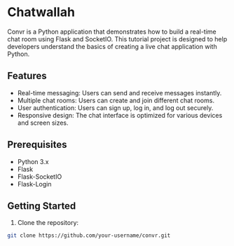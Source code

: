 # Chatwallah

Convr is a Python application that demonstrates how to build a real-time chat room using Flask and SocketIO. This tutorial project is designed to help developers understand the basics of creating a live chat application with Python.

## Features

- Real-time messaging: Users can send and receive messages instantly.
- Multiple chat rooms: Users can create and join different chat rooms.
- User authentication: Users can sign up, log in, and log out securely.
- Responsive design: The chat interface is optimized for various devices and screen sizes.

## Prerequisites

- Python 3.x
- Flask
- Flask-SocketIO
- Flask-Login

## Getting Started

1. Clone the repository:

```bash
git clone https://github.com/your-username/convr.git
